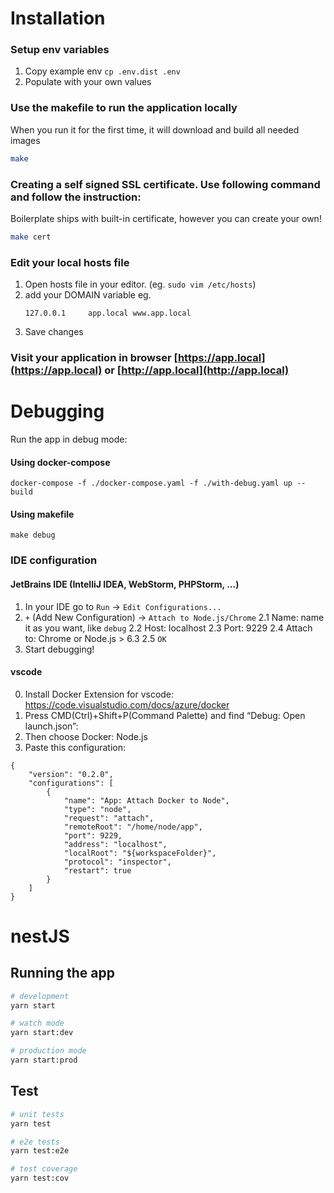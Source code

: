 # Installation

### Setup env variables

1. Copy example env `cp .env.dist .env`
2. Populate with your own values

### Use the makefile to run the application locally

When you run it for the first time, it will download and build all needed images

```bash
make
```

### Creating a self signed SSL certificate. Use following command and follow the instruction:

Boilerplate ships with built-in certificate, however you can create your own!

```bash
make cert
```

### Edit your local hosts file

1. Open hosts file in your editor. (eg. `sudo vim /etc/hosts`)
2. add your DOMAIN variable eg.
   ```
   127.0.0.1     app.local www.app.local
   ```
3. Save changes

### Visit your application in browser [https://app.local](https://app.local) or [http://app.local](http://app.local)

# Debugging

Run the app in debug mode:

#### Using docker-compose

```
docker-compose -f ./docker-compose.yaml -f ./with-debug.yaml up --build
```

#### Using makefile

```
make debug
```

### IDE configuration

#### JetBrains IDE (IntelliJ IDEA, WebStorm, PHPStorm, ...)

1. In your IDE go to `Run` -> `Edit Configurations...`
2. `+` (Add New Configuration) -> `Attach to Node.js/Chrome`
   2.1 Name: name it as you want, like `debug`
   2.2 Host: localhost
   2.3 Port: 9229
   2.4 Attach to: Chrome or Node.js > 6.3
   2.5 `OK`
3. Start debugging!

#### vscode

0. Install Docker Extension for vscode: https://code.visualstudio.com/docs/azure/docker
1. Press CMD(Ctrl)+Shift+P(Command Palette) and find “Debug: Open launch.json”:
1. Then choose Docker: Node.js
1. Paste this configuration:

```
{
    "version": "0.2.0",
    "configurations": [
        {
            "name": "App: Attach Docker to Node",
            "type": "node",
            "request": "attach",
            "remoteRoot": "/home/node/app",
            "port": 9229,
            "address": "localhost",
            "localRoot": "${workspaceFolder}",
            "protocol": "inspector",
            "restart": true
        }
    ]
}
```

# nestJS

## Running the app

```bash
# development
yarn start

# watch mode
yarn start:dev

# production mode
yarn start:prod
```

## Test

```bash
# unit tests
yarn test

# e2e tests
yarn test:e2e

# test coverage
yarn test:cov
```
